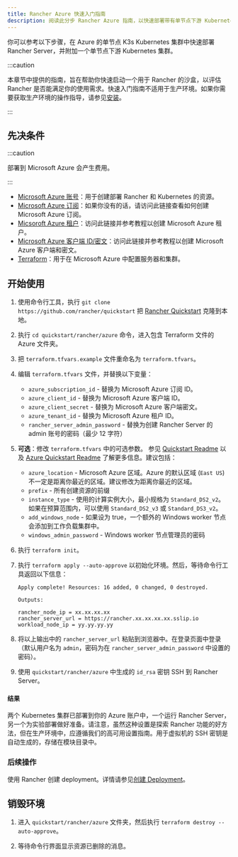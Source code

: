 ```yaml
---
title: Rancher Azure 快速入门指南
description: 阅读此分步 Rancher Azure 指南，以快速部署带有单节点下游 Kubernetes 集群的 Rancher Server。
---
```


<head>
  <link rel="canonical" href="https://ranchermanager.docs.rancher.com/zh/getting-started/quick-start-guides/deploy-rancher-manager/azure"/>
</head>

你可以参考以下步骤，在 Azure 的单节点 K3s Kubernetes 集群中快速部署 Rancher Server，并附加一个单节点下游 Kubernetes 集群。

:::caution

本章节中提供的指南，旨在帮助你快速启动一个用于 Rancher 的沙盒，以评估 Rancher 是否能满足你的使用需求。快速入门指南不适用于生产环境。如果你需要获取生产环境的操作指导，请参见[安装](../../installation-and-upgrade/installation-and-upgrade.md)。

:::

## 先决条件

:::caution

部署到 Microsoft Azure 会产生费用。

:::

- [Microsoft Azure 账号](https://azure.microsoft.com/en-us/free/)：用于创建部署 Rancher 和 Kubernetes 的资源。
- [Microsoft Azure 订阅](https://docs.microsoft.com/en-us/azure/cost-management-billing/manage/create-subscription#create-a-subscription-in-the-azure-portal)：如果你没有的话，请访问此链接查看如何创建 Microsoft Azure 订阅。
- [Micsoroft Azure 租户](https://docs.microsoft.com/en-us/azure/active-directory/develop/quickstart-create-new-tenant)：访问此链接并参考教程以创建 Microsoft Azure 租户。
- [Microsoft Azure 客户端 ID/密文](https://docs.microsoft.com/en-us/azure/active-directory/develop/howto-create-service-principal-portal)：访问此链接并参考教程以创建 Microsoft Azure 客户端和密文。
- [Terraform](https://www.terraform.io/downloads.html)：用于在 Microsoft Azure 中配置服务器和集群。


## 开始使用

1. 使用命令行工具，执行 `git clone https://github.com/rancher/quickstart` 把 [Rancher Quickstart](https://github.com/rancher/quickstart) 克隆到本地。

2. 执行 `cd quickstart/rancher/azure` 命令，进入包含 Terraform 文件的 Azure 文件夹。

3. 把 `terraform.tfvars.example` 文件重命名为 `terraform.tfvars`。

4. 编辑 `terraform.tfvars` 文件，并替换以下变量：
   - `azure_subscription_id` - 替换为 Microsoft Azure 订阅 ID。
   - `azure_client_id` - 替换为 Microsoft Azure 客户端 ID。
   - `azure_client_secret` - 替换为 Microsoft Azure 客户端密文。
   - `azure_tenant_id` - 替换为 Microsoft Azure 租户 ID。
   - `rancher_server_admin_password` - 替换为创建 Rancher Server 的 admin 账号的密码（最少 12 字符）

5. **可选**：修改 `terraform.tfvars` 中的可选参数。
   参见 [Quickstart Readme](https://github.com/rancher/quickstart) 以及 [Azure Quickstart Readme](https://github.com/rancher/quickstart/tree/master/rancher/azure) 了解更多信息。建议包括：
   - `azure_location` - Microsoft Azure 区域。Azure 的默认区域 (`East US`) 不一定是距离你最近的区域。建议修改为距离你最近的区域。
   - `prefix` - 所有创建资源的前缀
   - `instance_type` - 使用的计算实例大小，最小规格为 `Standard_DS2_v2`。如果在预算范围内，可以使用 `Standard_DS2_v3` 或 `Standard_DS3_v2`。
   - `add_windows_node` - 如果设为 true，一个额外的 Windows worker 节点会添加到工作负载集群中。
   - `windows_admin_password` - Windows worker 节点管理员的密码

6. 执行 `terraform init`。

7. 执行 `terraform apply --auto-approve` 以初始化环境。然后，等待命令行工具返回以下信息：

   ```
   Apply complete! Resources: 16 added, 0 changed, 0 destroyed.

   Outputs:

   rancher_node_ip = xx.xx.xx.xx
   rancher_server_url = https://rancher.xx.xx.xx.xx.sslip.io
   workload_node_ip = yy.yy.yy.yy
   ```

8. 将以上输出中的 `rancher_server_url` 粘贴到浏览器中。在登录页面中登录（默认用户名为 `admin`，密码为在 `rancher_server_admin_password` 中设置的密码）。
9. 使用 `quickstart/rancher/azure` 中生成的 `id_rsa` 密钥 SSH 到 Rancher Server。

#### 结果

两个 Kubernetes 集群已部署到你的 Azure 账户中，一个运行 Rancher Server，另一个为实验部署做好准备。请注意，虽然这种设置是探索 Rancher 功能的好方法，但在生产环境中，应遵循我们的高可用设置指南。用于虚拟机的 SSH 密钥是自动生成的，存储在模块目录中。

### 后续操作

使用 Rancher 创建 deployment。详情请参见[创建 Deployment](../deploy-workloads/deploy-workloads.md)。

## 销毁环境

1. 进入 `quickstart/rancher/azure` 文件夹，然后执行 `terraform destroy --auto-approve`。

2. 等待命令行界面显示资源已删除的消息。
